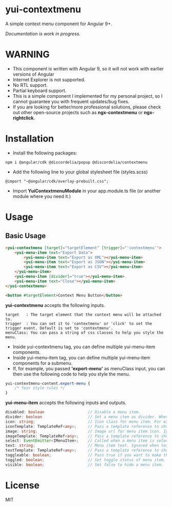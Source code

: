 # yui-contextmenu

A simple context menu component for Angular 9+.

_Documentation is work in progress._

# WARNING

* This component is written with Angular 9, so it will not work with earlier versions of Angular
* Internet Explorer is not supported.
* No RTL support.
* Partial keyboard support.
* This is a simple component I implemented for my personal project, so I cannot guarantee you with frequent updates/bug fixes.
* If you are looking for better/more professional solutions, please check out other open-source projects such as **ngx-contextmenu** or **ngx-rightclick**.

# Installation

* Install the following packages:
    
```
npm i @angular/cdk @discordelia/popup @discordelia/contextmenu
```

* Add the following line to your global stylesheet file (styles.scss)
    
```
@import "~@angular/cdk/overlay-prebuilt.css";
```

* Import **YuiContextmenuModule** in your app.module.ts file (or another module where you need it.)

# Usage

## Basic Usage

```html
<yui-contextmenu [target]="targetElement" [trigger]="'contextmenu'">
    <yui-menu-item text="Export Data">
        <yui-menu-item text="Export as XML"></yui-menu-item>
        <yui-menu-item text="Export as JSON"></yui-menu-item>
        <yui-menu-item text="Export as CSV"></yui-menu-item>
    </yui-menu-item>
    <yui-menu-item [divider]="true"></yui-menu-item>
    <yui-menu-item text="Close"></yui-menu-item>
</yui-contextmenu>

<button #targetElement>Context Menu Button</button>
```

**yui-contextmenu** accepts the following inputs.

```
target   : The target element that the context menu will be attached to.
trigger  : You can set it to 'contextmenu' or 'click' to set the trigger event. Default is set to 'contextmenu'.
menuClass: You can pass a string of css classes to help you style the menu.
```

* Inside yui-contextmenu tag, you can define multiple yui-menu-item components.
* Inside yui-menu-item tag, you can define multiple yui-menu-item components for a submenu.
* If, for example, you passed **'export-menu'** as menuClass input, you can then use the following code to help you style the menu.

```scss
yui-contextmenu-content.export-menu {
    /* Your style rules */
}
```

**yui-menu-item** accepts the following inputs and outputs.

```typescript
disabled: boolean                   // Disable a menu item.
divider: boolean                    // Set a menu item as divider. When set to true, all other options are ignored.
icon: string;                       // Icon class for menu item. For example, you can pass a font icon class such as 'fa fa-plus'. Ignored when iconTemplate option is set.
iconTemplate: TemplateRef<any>;     // Pass a template reference to show as menu item icon.
image: string;                      // Image url for menu item icon. Ignored when imageTemplate option is set.
imageTemplate: TemplateRef<any>;    // Pass a template reference to show as menu item image icon.
select: EventEmitter<IMenuItem>;    // Called when a menu item is selected. 
text: string;                       // Menu item text. Ignored when textTemplate option is set.
textTemplate: TemplateRef<any>;     // Pass a template reference to show as menu item text.
toggleable: boolean;                // Pass true if you want to make the menu item toggleable.
toggled: boolean;                   // Set toggle status of menu item. This is a two-way binding. [(toggled)]
visible: boolean;                   // Set false to hide a menu item.
```

# License

MIT
